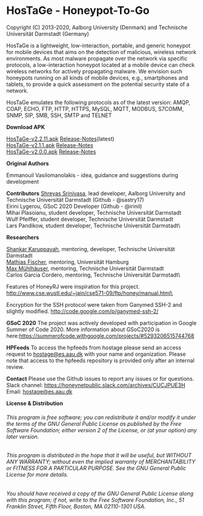 HosTaGe - Honeypot-To-Go
========================
Copyright (C) 2013-2020, Aalborg University (Denmark) and Technische Universität Darmstadt (Germany)



HosTaGe is a lightweight, low-interaction, portable, and generic honeypot for mobile devices that aims on the detection of malicious, wireless network environments. 
As most malware propagate over the network via specific protocols, a low-interaction honeypot located at a mobile device can check wireless networks for actively propagating malware. We envision such honeypots running on all kinds of mobile devices, e.g., smartphones and tablets, to provide a quick assessment on the potential security state of a network.

HosTaGe emulates the following protocols as of the latest version: AMQP, COAP, ECHO, FTP, HTTP, HTTPS, MySQL, MQTT, MODBUS, S7COMM, SNMP, SIP, SMB, SSH, SMTP and TELNET

__Download APK__

[HosTaGe-v2.2.11.apk](https://github.com/aau-network-security/HosTaGe/releases/download/v2.2.11/HosTaGe-2.2.11.apk) [Release-Notes](https://github.com/aau-network-security/HosTaGe/releases/tag/v2.2.11)(latest) \
[HosTaGe-v2.1.1.apk](https://github.com/aau-network-security/HosTaGe/releases/download/v2.1.1/HosTaGe-2.1.1.apk) [Release-Notes](https://github.com/aau-network-security/HosTaGe/releases/tag/v2.1.1)\
[HosTaGe-v2.0.0.apk](https://github.com/aau-network-security/HosTaGe/releases/download/v2.0.0/HosTaGev2.0.0.apk) [Release-Notes](https://github.com/aau-network-security/HosTaGe/releases/tag/v2.0.0)

__Original Authors__

Emmanouil Vasilomanolakis -  idea, guidance and suggestions during development

__Contributors__
[Shreyas Srinivasa](https://sastry17.github.io/), lead developer, Aalborg University and Technische Universität Darmstadt (Github - @sastry17)\
Eirini Lygerou, GSoC 2020 Developer (Github - @irinil)\
Mihai Plasoianu, student developer, Technische Universität Darmstadt\
Wulf Pfeiffer, student developer, Technische Universität Darmstadt\
Lars Pandikow, student developer, Technische Universität Darmstadt\

__Researchers__

[Shankar Karuppayah](https://www.kshankar.com/), mentoring, developer, Technische Universität Darmstadt\
[Mathias Fischer](https://www.inf.uni-hamburg.de/inst/ab/snp/team/fischer.html), mentoring, Universität Hamburg\
[Max Mühlhäuser](https://www.informatik.tu-darmstadt.de/telekooperation/telecooperation_group/staff_1/staff_1_details_23168.en.jsp), mentoring, Technische Universität Darmstadt\
Carlos Garcia Cordero, mentoring, Technische Universität Darmstadt\


Features of HoneyRJ were inspiration for this project.
http://www.cse.wustl.edu/~jain/cse571-09/ftp/honey/manual.html\

Encryption for the SSH protocol were taken from Ganymed SSH-2 and slightly modified.
http://code.google.com/p/ganymed-ssh-2/

__GSoC 2020__
The project was actively developed with participation in Google Summer of Code 2020. More information about GSoC2020 is here:https://summerofcode.withgoogle.com/projects/#5293206515744768

__HPFeeds__
To access the hpfeeds from hostage please send an access request to hostage@es.aau.dk with your name and organization. Please note that access to the hpfeeds repository is provided only after an internal review. 

__Contact__
Please use the Github issues to report any issues or for questions. 
Slack channel: https://honeynetpublic.slack.com/archives/CUCJPUE3H
Email: hostage@es.aau.dk

__License & Distribution__

###### This program is free software; you can redistribute it and/or modify it under the terms of the GNU General Public License as published by the Free Software Foundation; either version 2 of the License, or  (at your option) any later version.

###### This program is distributed in the hope that it will be useful, but WITHOUT ANY WARRANTY; without even the implied warranty of MERCHANTABILITY or FITNESS FOR A PARTICULAR PURPOSE.  See the GNU General Public License for more details.

###### You should have received a copy of the GNU General Public License along with this program; if not, write to the Free Software Foundation, Inc., 51 Franklin Street, Fifth Floor, Boston, MA 02110-1301 USA.

